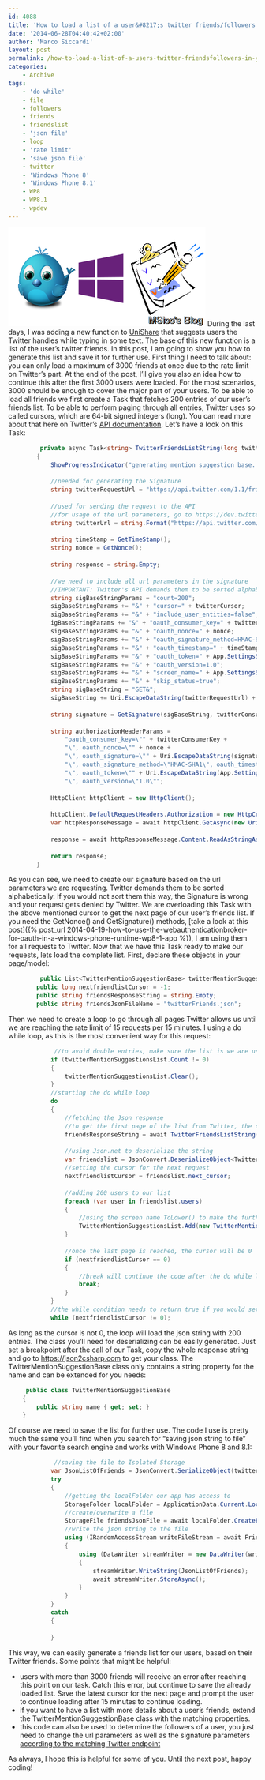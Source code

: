 ```yaml
---
id: 4088
title: 'How to load a list of a user&#8217;s twitter friends/followers in your Windows Phone app'
date: '2014-06-28T04:40:42+02:00'
author: 'Marco Siccardi'
layout: post
permalink: /how-to-load-a-list-of-a-users-twitter-friendsfollowers-in-your-windows-phone-app/
categories:
    - Archive
tags:
    - 'do while'
    - file
    - followers
    - friends
    - friendslist
    - 'json file'
    - loop
    - 'rate limit'
    - 'save json file'
    - twitter
    - 'Windows Phone 8'
    - 'Windows Phone 8.1'
    - WP8
    - WP8.1
    - wpdev
---
```


![TwitterFriendsList_WP_Blog](/assets/img/2014/06/TwitterFriendsList_WP_Blog.png "TwitterFriendsList_WP_Blog") During the last days, I was adding a new function to [UniShare](https://www.windowsphone.com/s?appid=ee42cb1d-8a68-41c6-9c0c-d3e3fc61d6ea) that suggests users the Twitter handles while typing in some text. The base of this new function is a list of the user’s twitter friends. In this post, I am going to show you how to generate this list and save it for further use. First thing I need to talk about: you can only load a maximum of 3000 friends at once due to the rate limit on Twitter’s part. At the end of the post, I’ll give you also an idea how to continue this after the first 3000 users were loaded. For the most scenarios, 3000 should be enough to cover the major part of your users. To be able to load all friends we first create a Task that fetches 200 entries of our user’s friends list. To be able to perform paging through all entries, Twitter uses so called cursors, which are 64-bit signed integers (long). You can read more about that here on Twitter’s [API documentation](https://dev.twitter.com/docs/misc/cursoring). Let’s have a look on this Task:

``` csharp
         private async Task<string> TwitterFriendsListString(long twitterCursor)
        {
            ShowProgressIndicator("generating mention suggestion base...");

            //needed for generating the Signature
            string twitterRequestUrl = "https://api.twitter.com/1.1/friends/list.json";

            //used for sending the request to the API
            //for usage of the url parameters, go to https://dev.twitter.com/docs/api/1.1/get/friends/list
            string twitterUrl = string.Format("https://api.twitter.com/1.1/friends/list.json?cursor={0}&screen_name={1}&count=200&skip_status=true&include_user_entities=false", twitterCursor, App.SettingsStore.twitterName);

            string timeStamp = GetTimeStamp();
            string nonce = GetNonce();

            string response = string.Empty;

            //we need to include all url parameters in the signature
            //IMPORTANT: Twitter's API demands them to be sorted alphabetically, otherwise the Signature will not be accepted
            string sigBaseStringParams = "count=200";
            sigBaseStringParams += "&" + "cursor=" + twitterCursor;
            sigBaseStringParams += "&" + "include_user_entities=false";
            igBaseStringParams += "&" + "oauth_consumer_key=" + twitterConsumerKey;
            sigBaseStringParams += "&" + "oauth_nonce=" + nonce;
            sigBaseStringParams += "&" + "oauth_signature_method=HMAC-SHA1";
            sigBaseStringParams += "&" + "oauth_timestamp=" + timeStamp;
            sigBaseStringParams += "&" + "oauth_token=" + App.SettingsStore.twitteroAuthToken;
            sigBaseStringParams += "&" + "oauth_version=1.0";
            sigBaseStringParams += "&" + "screen_name=" + App.SettingsStore.twitterName;
            sigBaseStringParams += "&" + "skip_status=true";
            string sigBaseString = "GET&";
            sigBaseString += Uri.EscapeDataString(twitterRequestUrl) + "&" + Uri.EscapeDataString(sigBaseStringParams);

            string signature = GetSignature(sigBaseString, twitterConsumerSecret, App.SettingsStore.twitteroAuthTokenSecret);

            string authorizationHeaderParams =
                "oauth_consumer_key=\"" + twitterConsumerKey +
                "\", oauth_nonce=\"" + nonce +
                "\", oauth_signature=\"" + Uri.EscapeDataString(signature) +
                "\", oauth_signature_method=\"HMAC-SHA1\", oauth_timestamp=\"" + timeStamp +
                "\", oauth_token=\"" + Uri.EscapeDataString(App.SettingsStore.twitteroAuthToken) +
                "\", oauth_version=\"1.0\"";

            HttpClient httpClient = new HttpClient();

            httpClient.DefaultRequestHeaders.Authorization = new HttpCredentialsHeaderValue("OAuth", authorizationHeaderParams);
            var httpResponseMessage = await httpClient.GetAsync(new Uri(twitterUrl));

            response = await httpResponseMessage.Content.ReadAsStringAsync();

            return response;
        }
```
 
As you can see, we need to create our signature based on the url parameters we are requesting. Twitter demands them to be sorted alphabetically. If you would not sort them this way, the Signature is wrong and your request gets denied by Twitter. We are overloading this Task with the above mentioned cursor to get the next page of our user’s friends list. If you need the GetNonce() and GetSignature() methods, [take a look at this post]({% post_url 2014-04-19-how-to-use-the-webauthenticationbroker-for-oauth-in-a-windows-phone-runtime-wp8-1-app %}), I am using them for all requests to Twitter. Now that we have this Task ready to make our requests, lets load the complete list. First, declare these objects in your page/model:

``` csharp
         public List<TwitterMentionSuggestionBase> twitterMentionSuggestionsList;
        public long nextfriendlistCursor = -1;
        public string friendsResponseString = string.Empty;
        public string friendsJsonFileName = "twitterFriends.json";
```
 
Then we need to create a loop to go through all pages Twitter allows us until we are reaching the rate limit of 15 requests per 15 minutes. I using a do while loop, as this is the most convenient way for this request:

``` csharp
             //to avoid double entries, make sure the list is we are using is empty
            if (twitterMentionSuggestionsList.Count != 0)
            {
                twitterMentionSuggestionsList.Clear();
            }
            //starting the do while loop
            do
            {
                //fetching the Json response
                //to get the first page of the list from Twitter, the cursor needs to be -1
                friendsResponseString = await TwitterFriendsListString(nextfriendlistCursor);

                //using Json.net to deserialize the string
                var friendslist = JsonConvert.DeserializeObject<TwitterFriendsClass.TwitterFriends>(friendsResponseString);
                //setting the cursor for the next request
                nextfriendlistCursor = friendslist.next_cursor;

                //adding 200 users to our list
                foreach (var user in friendslist.users)
                {
                    //using the screen name ToLower() to make the further usage easier
                    TwitterMentionSuggestionsList.Add(new TwitterMentionSuggestionBase() { name = "@" + user.screen_name.ToLower() });
                }

                //once the last page is reached, the cursor will be 0
                if (nextfriendlistCursor == 0)
                {
                    //break will continue the code after the do while loop
                    break;
                }
            }
            //the while condition needs to return true if you would set up a Boolean for it!
            while (nextfriendlistCursor != 0);
```
 
As long as the cursor is not 0, the loop will load the json string with 200 entries. The class you’ll need for deserializing can be easily generated. Just set a breakpoint after the call of our Task, copy the whole response string and go to <https://json2csharp.com> to get your class. The TwitterMentionSuggestionBase class only contains a string property for the name and can be extended for you needs:

``` csharp
     public class TwitterMentionSuggestionBase
    {
        public string name { get; set; }
    }
```
 
Of course we need to save the list for further use. The code I use is pretty much the same you’ll find when you search for “saving json string to file” with your favorite search engine and works with Windows Phone 8 and 8.1:

``` csharp
             //saving the file to Isolated Storage
            var JsonListOfFriends = JsonConvert.SerializeObject(twitterMentionSuggestionsList);
            try
            {
                //getting the localFolder our app has access to
                StorageFolder localFolder = ApplicationData.Current.LocalFolder;
                //create/overwrite a file
                StorageFile friendsJsonFile = await localFolder.CreateFileAsync(friendsJsonFileName, CreationCollisionOption.ReplaceExisting);
                //write the json string to the file
                using (IRandomAccessStream writeFileStream = await FriendsJsonFile.OpenAsync(FileAccessMode.ReadWrite))
                {
                    using (DataWriter streamWriter = new DataWriter(writeFileStream))
                    {
                        streamWriter.WriteString(JsonListOfFriends);
                        await streamWriter.StoreAsync();
                    }
                }
            }
            catch
            {

            }
```
 
This way, we can easily generate a friends list for our users, based on their Twitter friends. Some points that might be helpful:

- users with more than 3000 friends will receive an error after reaching this point on our task. Catch this error, but continue to save the already loaded list. Save the latest cursor for the next page and prompt the user to continue loading after 15 minutes to continue loading.
- if you want to have a list with more details about a user’s friends, extend the TwitterMentionSuggestionBase class with the matching properties.
- this code can also be used to determine the followers of a user, you just need to change the url parameters as well as the signature parameters [according to the matching Twitter endpoint](https://dev.twitter.com/docs/api/1.1/get/followers/list)

As always, I hope this is helpful for some of you. Until the next post, happy coding!